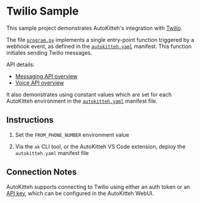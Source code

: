 # Twilio Sample

This sample project demonstrates AutoKitteh's integration with
[Twilio](https://www.twilio.com).

The file [`program.py`](./program.py) implements a single entry-point function
triggered by a webhook event, as defined in the
[`autokitteh.yaml`](./autokitteh.yaml) manifest. This function initiates sending Twilio messages.

API details:

- [Messaging API overview](https://www.twilio.com/docs/messaging/api)
- [Voice API overview](https://www.twilio.com/docs/voice/api)

It also demonstrates using constant values which are set for each AutoKitteh
environment in the [`autokitteh.yaml`](./autokitteh.yaml) manifest file.

## Instructions

1. Set the `FROM_PHONE_NUMBER` environment value

2. Via the `ak` CLI tool, or the AutoKitteh VS Code extension, deploy the
   `autokitteh.yaml` manifest file

## Connection Notes

AutoKitteh supports connecting to Twilio using either an auth token or an
[API key](https://www.twilio.com/docs/glossary/what-is-an-api-key), which can
be configured in the AutoKitteh WebUI.
